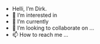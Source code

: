 


- Helli, I’m Dirk.
- 👀 I’m interested in 
- 🌱 I’m currently 
- 💞️ I’m looking to collaborate on ...
- 📫 How to reach me ...

<!---
DirkTorre/DirkTorre is a ✨ special ✨ repository because its `README.md` (this file) appears on your GitHub profile.
You can click the Preview link to take a look at your changes.
--->
